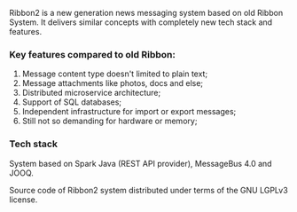 Ribbon2 is a new generation news messaging system based on old Ribbon System. 
It delivers similar concepts with completely new tech stack and features.

### Key features compared to old Ribbon:
1. Message content type doesn't limited to plain text;
1. Message attachments like photos, docs and else;
1. Distributed microservice architecture;
1. Support of SQL databases;
1. Independent infrastructure for import or export messages;
1. Still not so demanding for hardware or memory;

### Tech stack
System based on Spark Java (REST API provider), MessageBus 4.0 and JOOQ.

Source code of Ribbon2 system distributed under terms of the GNU LGPLv3 license.